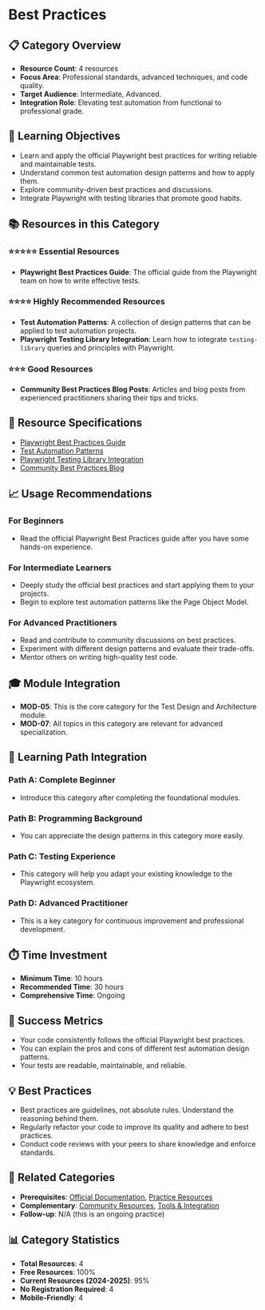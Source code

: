 # Best Practices

## 📋 Category Overview
- **Resource Count**: 4 resources
- **Focus Area**: Professional standards, advanced techniques, and code quality.
- **Target Audience**: Intermediate, Advanced.
- **Integration Role**: Elevating test automation from functional to professional grade.

## 🎯 Learning Objectives
- Learn and apply the official Playwright best practices for writing reliable and maintainable tests.
- Understand common test automation design patterns and how to apply them.
- Explore community-driven best practices and discussions.
- Integrate Playwright with testing libraries that promote good habits.

## 📚 Resources in this Category

### ⭐⭐⭐⭐⭐ Essential Resources
- **Playwright Best Practices Guide**: The official guide from the Playwright team on how to write effective tests.

### ⭐⭐⭐⭐ Highly Recommended Resources
- **Test Automation Patterns**: A collection of design patterns that can be applied to test automation projects.
- **Playwright Testing Library Integration**: Learn how to integrate `testing-library` queries and principles with Playwright.

### ⭐⭐⭐ Good Resources
- **Community Best Practices Blog Posts**: Articles and blog posts from experienced practitioners sharing their tips and tricks.

## 🔗 Resource Specifications
- [Playwright Best Practices Guide](../specifications/07-best-practices/playwright-best-practices-guide.md)
- [Test Automation Patterns](../specifications/07-best-practices/test-automation-patterns.md)
- [Playwright Testing Library Integration](../specifications/07-best-practices/playwright-testing-library-integration.md)
- [Community Best Practices Blog](../specifications/07-best-practices/community-best-practices-blog.md)

## 📈 Usage Recommendations

### For Beginners
- Read the official Playwright Best Practices guide after you have some hands-on experience.

### For Intermediate Learners
- Deeply study the official best practices and start applying them to your projects.
- Begin to explore test automation patterns like the Page Object Model.

### For Advanced Practitioners
- Read and contribute to community discussions on best practices.
- Experiment with different design patterns and evaluate their trade-offs.
- Mentor others on writing high-quality test code.

## 🎓 Module Integration
- **MOD-05**: This is the core category for the Test Design and Architecture module.
- **MOD-07**: All topics in this category are relevant for advanced specialization.

## 🔄 Learning Path Integration

### Path A: Complete Beginner
- Introduce this category after completing the foundational modules.

### Path B: Programming Background
- You can appreciate the design patterns in this category more easily.

### Path C: Testing Experience
- This category will help you adapt your existing knowledge to the Playwright ecosystem.

### Path D: Advanced Practitioner
- This is a key category for continuous improvement and professional development.

## ⏱️ Time Investment
- **Minimum Time**: 10 hours
- **Recommended Time**: 30 hours
- **Comprehensive Time**: Ongoing

## 🎯 Success Metrics
- Your code consistently follows the official Playwright best practices.
- You can explain the pros and cons of different test automation design patterns.
- Your tests are readable, maintainable, and reliable.

## 💡 Best Practices
- Best practices are guidelines, not absolute rules. Understand the reasoning behind them.
- Regularly refactor your code to improve its quality and adhere to best practices.
- Conduct code reviews with your peers to share knowledge and enforce standards.

## 🔄 Related Categories
- **Prerequisites**: [Official Documentation](./01-official-documentation.md), [Practice Resources](./06-practice-resources.md)
- **Complementary**: [Community Resources](./04-community-resources.md), [Tools & Integration](./05-tools-integration.md)
- **Follow-up**: N/A (this is an ongoing practice)

## 📊 Category Statistics
- **Total Resources**: 4
- **Free Resources**: 100%
- **Current Resources (2024-2025)**: 95%
- **No Registration Required**: 4
- **Mobile-Friendly**: 4